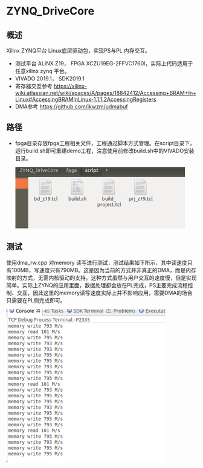 # ZYNQ_DriveCore



## 概述

Xilinx ZYNQ平台 Linux底层驱动包，实现PS与PL 内存交互。

* 测试平台 ALINX Z19， FPGA XCZU19EG-2FFVC1760I，实际上代码适用于任意xilinx zynq 平台。
* VIVADO 2019.1， SDK2019.1
* 寄存器交互参考 https://xilinx-wiki.atlassian.net/wiki/spaces/A/pages/18842412/Accessing+BRAM+In+Linux#AccessingBRAMInLinux-1.1.1.2AccessingRegisters 
* DMA参考 https://github.com/ikwzm/udmabuf



## 路径

* fpga目录存放fpga工程相关文件，工程通过脚本方式管理。在script目录下，运行build.sh即可重建demo工程，注意使用前修改build.sh中的VIVADO安装目录。

  ![image-20240413193345121](README.assets/image-20240413193345121.png)



## 测试

使用dma_rw.cpp 对memory 读写进行测试，测试结果如下所示，其中读速度只有100MB，写速度只有790MB。这是因为当前的方式并非真正的DMA，而是内存映射的方式，无需内核驱动的支持。这种方式虽然与用户交互的速度慢，但是实现简单。实际上ZYNQ的应用里面，数据处理都会放在PL完成，PS主要完成流程控制、交互，因此这里的memory读写速度实际上并不影响应用，需要DMA的场合只需要在PL侧完成即可。

![image-20240504223822825](README.assets/image-20240504223822825.png)